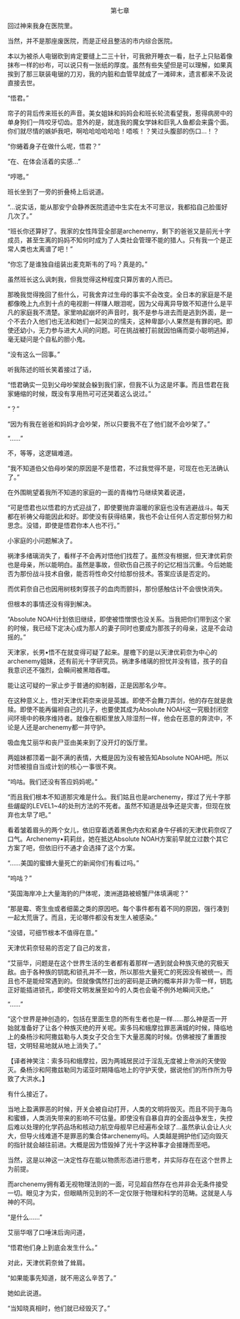 <p align="center">第七章</p>

回过神来我身在医院里。

当然，并不是那座废医院，而是正经且整洁的市内综合医院。

本以为被杀人电锯砍到肯定要缝上二三十针，可我掀开睡衣一看，肚子上只贴着像抹布一样的纱布，可以说只有一张纸的厚度。虽然有些失望但是可以理解，如果真挨到了那三联装电锯的刀刃，我的内脏和血管早就成了一滩碎末，遗言都来不及说直接去世。

“悟君。”

帘子的背后传来班长的声音。美女姐妹和妈妈会和班长轮流看望我，惹得病房中的单身狗们一阵咬牙切齿。意外的是，就连我的魔女学妹和巨乳人鱼都会来露个面。你们就尽情的嫉妒我吧，啊哈哈哈哈哈哈！唔咳！？笑过头腹部的伤口…！？

“你蜷着身子在做什么呢，悟君？”

“在、在体会活着的实感…”

“哼嗯。”

班长坐到了一旁的折叠椅上后说道。

“…说实话，能从那安宁会静养医院遗迹中生实在太不可思议，我都掐自己脸蛋好几次了。”

“班长你还算好了。我家的女性阵营全部是archenemy，剩下的爸爸又是前光十字成员，甚至生离的妈妈不知何时成为了人类社会管理不能的猎人。只有我一个是正常人类也太离谱了吧！”

“你忘了是谁独自组装出麦克斯韦的了吗？真是的。”

虽然班长这么讽刺我，但我觉得这种程度只算厉害的人而已。

那晚我觉得挽回了些什么，可我舍弃过生母的事实不会改变。全日本的家庭是不是都像晚上九点到十点的电视剧一样赚人眼泪呢，因为父母离异导致不知道什么是平凡的家庭我不清楚。家里响起崩坏的声音时，我不是参与进去而是逃到外面，是一个不去介入他们也无法和她们一起哭泣的懦夫，这种卑鄙小人果然是有罪的吧。即使还幼小，无力参与进大人间的问题。可在挑战被打前就因怕痛而耍小聪明逃掉，毫无疑问是个自私的胆小鬼。

“没有这么一回事。”

听我陈述的班长笑着接过了话，

“悟君确实一见到父母吵架就会躲到我们家，但我不认为这是坏事。而且悟君在我家蜷缩的时候，既没有享用热可可还哭着这么说过。”

“？”

“因为有我在爸爸和妈妈才会吵架，所以只要我不在了他们就不会吵架了。”

“……”

不，等等，这逻辑难道。

“我不知道伯父伯母吵架的原因是不是悟君，不过我觉得不是，可现在也无法确认了。”

在外围眺望着我所不知道的家庭的一面的青梅竹马继续笑着说道，

“可是悟君也以悟君的方式迎战了，即使要抛弃温暖的家庭也没有逃避战斗。每天都在祈祷父母能因此和好。即使没有获得结果，我也不会让任何人否定那份努力和思念。没错，即使是悟君你本人也不行。”

小家庭的小问题解决了。

祸津多绪璃消失了，看样子不会再对悟他们找茬了。虽然没有根据，但天津优莉奈也是母亲，所以能明白。虽然是事故，但砍伤自己孩子的记忆相当沉重。今后她能否为那份战斗技术自傲，能否将性命交付给那份技术。答案应该是否定的。

而优莉奈自己也因用树枝刺穿孩子的血肉而颤抖，那份感触估计不会很快消失。

但根本的事情还没有得到解决。

“Absolute NOAH计划依旧继续，即使被悟憎恨也没关系。当我把你们带到这个家的时候，我已经下定决心成为那人的妻子同时也要成为那孩子的母亲，这是不会动摇的。”

天津家，长男•悟不在就变得可疑了起来。屋檐下的是以天津优莉奈为中心的archenemy姐妹，还有前光十字研究员。祸津多绪璃的担忧并没有错，孩子的自我意识还不强烈，会瞬间被黑暗吞噬。

能让这可疑的一家止步于普通的抑制器，正是因那名少年。

在这种意义上，悟对天津优莉奈来说是英雄。即使不会舞刀弄剑，他的存在就是救赎。即使不能再偏袒自己的儿子，也要使其成为Absolute NOAH这一究极封闭空间环境中的秩序维持者。就像在橱柜里放入除湿剂一样，他会在恶意的奔流中，不论是人还是archenemy都一并守护。

吸血鬼艾丽华和丧尸亚由美来到了没开灯的饭厅里。

两姐妹都顶着一副不满的表情，大概是因为没有被告知Absolute NOAH吧。所以对悟被擅自当成计划的核心一事很不爽。

“呜咕。我们还没有答应妈妈呢。”

“而且我们根本不知道那灾难是什么。我们姑且也是archenemy，撑过了光十字那些龌龊的LEVEL1~4的处刑方法的不死者。虽然不知道是战争还是灾害，但现在放弃也太早了吧。”

看着皱着眉头的两个女儿，依旧穿着透着黑色内衣和紧身牛仔裤的天津优莉奈叹了口气。Archenemy•莉莉丝，她在抵达Absolute NOAH方案前早就立过数个其它方案了吧，但依旧行不通才会选择了这个方案。

“……美国的蜜蜂大量死亡的新闻你们有看过吗。”

“呜咕？”

“英国海岸冲上大量海豹的尸体呢，澳洲道路被螃蟹尸体填满呢？”

“那是霉、寄生虫或者细菌之类的原因吧。每个事件都有着不同的原因，强行凑到一起太荒唐了。而且，无论哪件都没有发生人被感染。”

“没错，可细节根本不值得在意。”

天津优莉奈轻易的否定了自己的发言，

“艾丽华，问题是在这个世界生活的生者都有着那样一遇到就会种族灭绝的究极天敌。由于各种族的钥匙和锁孔并不一致，所以那些大量死亡的死因没有被统一。而且也不是能经常遇到的。但就像偶然打出的密码是正确的概率并非为零一样，钥匙正好能插进锁孔，即使将文明发展至如今的人类也会毫不例外地瞬间灭绝。”

“……”

“这个世界是神创造的，包括在里面生息的所有生者也是一样……那么神是否一开始就准备好了让各个种族灭绝的开关呢。索多玛和蛾摩拉罪恶满城的时候，降临地上的桑杨沙和阿撒兹勒与人类女子交合生下大量恶魔的时候。仿佛被按了重置按钮，文明轻易地就从地上消失了。”

【译者神笑注：索多玛和蛾摩拉，因为两城居民过于淫乱无度被上帝派的天使毁灭。桑杨沙和阿撒兹勒同为诺亚时期降临地上的守护天使，据说他们的所作所为导致了大洪水。】

有什么接近了。

当地上盈满罪恶的时候，开关会被自动打开，人类的文明将毁灭。而且不同于海鸟和蜜蜂，人类消失带来的影响不可估量。即使没有自暴自弃的全面战争发生，失控后难以处理的化学药品场和核动力航空母舰早已经遍布全球了…虽然承认会让人火大，但导火线难道不是罪恶的集合体archenemy吗。人类越是拥护他们迈向毁灭的指针就会越往前进。大概是因为悟毁掉了光十字这种事才会接踵而至吧。

当然，这是以神这一决定性存在能以物质形态进行思考，并实际存在在这个世界上为前提。

而archenemy拥有着无视物理法则的一面，可见超自然存在也并非会无条件接受一切。眼见才为实，但眼睛所见到的不一定仅限于物理和科学的范畴。这就是人与神的不同。

“是什么……”

艾丽华咽了口唾沫后询问道，

“悟君他们身上到底会发生什么。”

对此，天津优莉奈耸了耸肩。

“如果能事先知道，就不用这么辛苦了。”

她如此说道。

“当知晓真相时，他们就已经毁灭了。”

